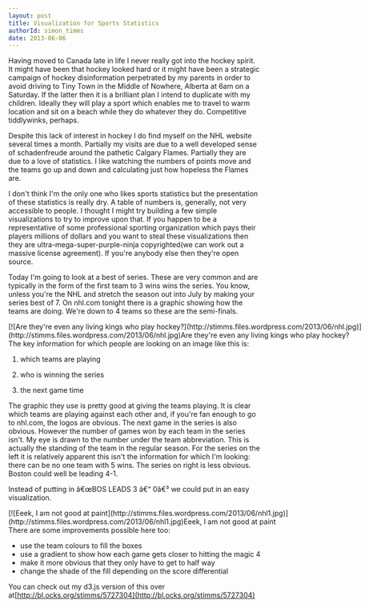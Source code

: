 ```yaml
---
layout: post
title: Visualization for Sports Statistics
authorId: simon_timms
date: 2013-06-06
---
```


Having moved to Canada late in life I never really got into the hockey spirit. It might have been that hockey looked hard or it might have been a strategic campaign of hockey disinformation perpetrated by my parents in order to avoid driving to Tiny Town in the Middle of Nowhere, Alberta at 6am on a Saturday. If the latter then it is a brilliant plan I intend to duplicate with my children. Ideally they will play a sport which enables me to travel to warm location and sit on a beach while they do whatever they do. Competitive tiddlywinks, perhaps.

Despite this lack of interest in hockey I do find myself on the NHL website several times a month. Partially my visits are due to a well developed sense of schadenfreude around the pathetic Calgary Flames. Partially they are due to a love of statistics. I like watching the numbers of points move and the teams go up and down and calculating just how hopeless the Flames are.

I don't think I'm the only one who likes sports statistics but the presentation of these statistics is really dry. A table of numbers is, generally, not very accessible to people. I thought I might try building a few simple visualizations to try to improve upon that. If you happen to be a representative of some professional sporting organization which pays their players millions of dollars and you want to steal these visualizations then they are ultra-mega-super-purple-ninja copyrighted(we can work out a massive license agreement). If you're anybody else then they're open source.

Today I'm going to look at a best of series. These are very common and are typically in the form of the first team to 3 wins wins the series. You know, unless you're the NHL and stretch the season out into July by making your series best of 7. On nhl.com tonight there is a graphic showing how the teams are doing. We're down to 4 teams so these are the semi-finals.

<div class="wp-caption aligncenter" id="attachment_2811" style="width: 719px">[![Are they're even any living kings who play hockey?](http://stimms.files.wordpress.com/2013/06/nhl.jpg)](http://stimms.files.wordpress.com/2013/06/nhl.jpg)Are they're even any living kings who play hockey?

</div>The key information for which people are looking on an image like this is:

1. which teams are playing

2. who is winning the series

3. the next game time

The graphic they use is pretty good at giving the teams playing. It is clear which teams are playing against each other and, if you're fan enough to go to nhl.com, the logos are obvious. The next game in the series is also obvious. However the number of games won by each team in the series isn't. My eye is drawn to the number under the team abbreviation. This is actually the standing of the team in the regular season. For the series on the left it is relatively apparent this isn't the information for which I'm looking: there can be no one team with 5 wins. The series on right is less obvious. Boston could well be leading 4-1.

Instead of putting in â€œBOS LEADS 3 â€“ 0â€³ we could put in an easy visualization.

<div class="wp-caption aligncenter" id="attachment_2812" style="width: 715px">[![Eeek, I am not good at paint](http://stimms.files.wordpress.com/2013/06/nhl1.jpg)](http://stimms.files.wordpress.com/2013/06/nhl1.jpg)Eeek, I am not good at paint

</div>There are some improvements possible here too:

- use the team colours to fill the boxes
- use a gradient to show how each game gets closer to hitting the magic 4
- make it more obvious that they only have to get to half way
- change the shade of the fill depending on the score differential

You can check out my d3.js version of this over at[http://bl.ocks.org/stimms/5727304](http://bl.ocks.org/stimms/5727304)



